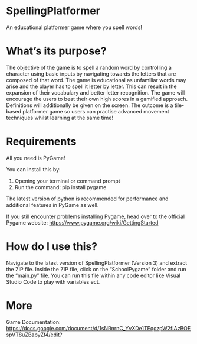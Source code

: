 # SpellingPlatformer

An educational platformer game where you spell words!

# What’s its purpose?

The objective of the game is to spell a random word by controlling a character using basic inputs by navigating towards the letters that are composed of that word. The game is educational as unfamiliar words may arise and the player has to spell it letter by letter. This can result in the expansion of their vocabulary and better letter recognition. The game will encourage the users to beat their own high scores in a gamified approach. Definitions will additionally be given on the screen. The outcome is a tile-based platformer game so users can practise advanced movement techniques whilst learning at the same time!

# Requirements

All you need is PyGame!

You can install this by:

1. Opening your terminal or command prompt
2. Run the command: pip install pygame

The latest version of python is recommended for performance and additional features in PyGame as well.

If you still encounter problems installing Pygame, head over to the official Pygame website: https://www.pygame.org/wiki/GettingStarted

# How do I use this?

Navigate to the latest version of SpellingPlatformer (Version 3) and extract the ZIP file.
Inside the ZIP file, click on the “SchoolPygame” folder and run the “main.py” file. 
You can run this file within any code editor like Visual Studio Code to play with variables ect.

# More

Game Documentation: https://docs.google.com/document/d/1sNRnrnC_YvXDe1TEqozpW2fIAzBOEspVT8uZBapyZf4/edit?
